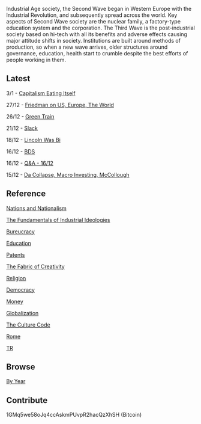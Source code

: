 
Industrial Age society, the Second Wave began in Western Europe with
the Industrial Revolution, and subsequently spread across the
world. Key aspects of Second Wave society are the nuclear family, a
factory-type education system and the corporation. The Third Wave is
the post-industrial society based on hi-tech with all its benefits and
adverse effects causing major attitude shifts in society. Institutions
are built around methods of production, so when a new wave arrives,
older structures around governance, education, health start to crumble
despite the best efforts of people working in them.

## Latest

3/1 - [Capitalism Eating Itself](/2019/01/capitalism.md)

27/12 - [Friedman on US, Europe, The World](/2018/12/friedman-europe.md)

26/12 - [Green Train](/2018/12/train.md)

21/12 - [Slack](/2018/12/slack.md)

18/12 - [Lincoln Was Bi](/2018/12/linc-bi.md)

16/12 - [BDS](/2018/12/bds.md)

16/12 - [Q&A - 16/12](/2018/12/qa-1.md)

15/12 - [Da Collapse, Macro Investing, McCollough](/2018/12/macro-mccollough.md)

## Reference

[Nations and Nationalism](/2013/02/allegiance-of-peon.md)

[The Fundamentals of Industrial Ideologies](/2011/04/fundamentals-of-industrial-ideologies.md)

[Bureucracy](/2011/02/bureucracy.md)

[Education](2017/09/education.md)

[Patents](/2018/09/patents.md)

[The Fabric of Creativity](/2012/05/fabric-of-creativity.md)

[Religion](/2015/04/q-274.md)

[Democracy](/2016/11/democracy.md)

[Money](/2018/05/quantity-theory-of-money.md)

[Globalization](/2018/09/the-myth-of-liberal-international-order.md)

[The Culture Code](/2014/06/the-culture-code.md)

[Rome](/2017/12/rome.md)

[TR](../tr)

## Browse

[By Year](years.md)

## Contribute

1GMq5we58oJq4ccAskmPUvpR2hacQzXhSH (Bitcoin)
